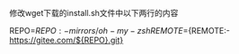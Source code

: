 修改wget下载的install.sh文件中以下两行的内容

REPO=${REPO:-mirrors/oh-my-zsh}
REMOTE=${REMOTE:-https://gitee.com/${REPO}.git}
